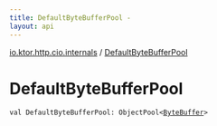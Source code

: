 ```yaml
---
title: DefaultByteBufferPool - 
layout: api
---
```


<div class='api-docs-breadcrumbs'><a href="index.html">io.ktor.http.cio.internals</a> / <a href="./-default-byte-buffer-pool.html">DefaultByteBufferPool</a></div>

# DefaultByteBufferPool

<div class="signature"><code><span class="keyword">val </span><span class="identifier">DefaultByteBufferPool</span><span class="symbol">: </span><span class="identifier">ObjectPool</span><span class="symbol">&lt;</span><a href="http://docs.oracle.com/javase/6/docs/api/java/nio/ByteBuffer.html"><span class="identifier">ByteBuffer</span></a><span class="symbol">&gt;</span></code></div>
